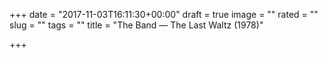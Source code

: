 +++
date = "2017-11-03T16:11:30+00:00"
draft = true
image = ""
rated = ""
slug = ""
tags = ""
title = "The Band — The Last Waltz (1978)"

+++
